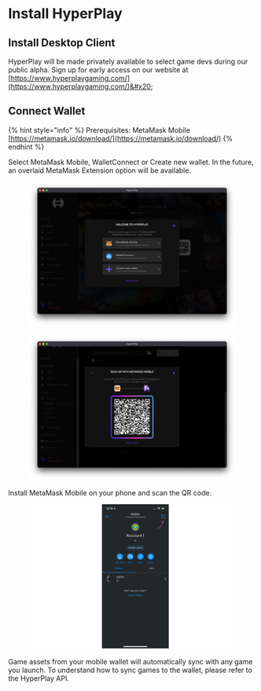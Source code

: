 # Install HyperPlay

## Install Desktop Client

HyperPlay will be made privately available to select game devs during our public alpha. Sign up for early access on our website at [https://www.hyperplaygaming.com/](https://www.hyperplaygaming.com/)&#x20;

## Connect Wallet

{% hint style="info" %}
Prerequisites: MetaMask Mobile [https://metamask.io/download/](https://metamask.io/download/)
{% endhint %}

Select MetaMask Mobile, WalletConnect or Create new wallet. In the future, an overlaid MetaMask Extension option will be available.

<figure><img src=".gitbook/assets/Hyperplay Welcome.png" alt=""><figcaption></figcaption></figure>

<figure><img src=".gitbook/assets/HyperPlay QR.png" alt=""><figcaption></figcaption></figure>

Install MetaMask Mobile on your phone and scan the QR code.

<figure><img src=".gitbook/assets/Metamask QR.png" alt=""><figcaption></figcaption></figure>

Game assets from your mobile wallet will automatically sync with any game you launch. To understand how to sync games to the wallet, please refer to the HyperPlay API.
